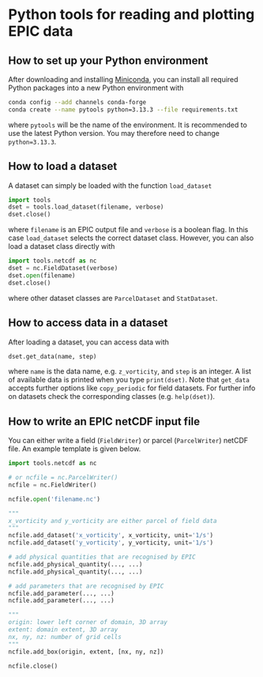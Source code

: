 # Python tools for reading and plotting EPIC data

## How to set up your Python environment
After downloading and installing [Miniconda](https://www.anaconda.com/docs/getting-started/miniconda/main),
you can install all required Python packages into a new Python environment with
```bash
conda config --add channels conda-forge
conda create --name pytools python=3.13.3 --file requirements.txt
```
where `pytools` will be the name of the environment. It is recommended to use the latest Python version.
You may therefore need to change `python=3.13.3`.

## How to load a dataset
A dataset can simply be loaded with the function `load_dataset`
```python
import tools
dset = tools.load_dataset(filename, verbose)
dset.close()
```
where `filename` is an EPIC output file and `verbose` is a boolean flag.
In this case `load_dataset` selects the correct dataset class. However, you
can also load a dataset class directly with
```python
import tools.netcdf as nc
dset = nc.FieldDataset(verbose)
dset.open(filename)
dset.close()
```
where other dataset classes are `ParcelDataset` and `StatDataset`.

## How to access data in a dataset
After loading a dataset, you can access data with
```python
dset.get_data(name, step)
```
where `name` is the data name, e.g. `z_vorticity`, and `step` is an integer. A list of
available data is printed when you type `print(dset)`. Note that `get_data` accepts
further options like `copy_periodic` for field datasets. For further info on datasets
check the corresponding classes (e.g. `help(dset)`).


## How to write an EPIC netCDF input file
You can either write a field (`FieldWriter`) or parcel (`ParcelWriter`) netCDF file. An example
template is given below.

```python
import tools.netcdf as nc

# or ncfile = nc.ParcelWriter()
ncfile = nc.FieldWriter()

ncfile.open('filename.nc')

"""
x_vorticity and y_vorticity are either parcel of field data
"""
ncfile.add_dataset('x_vorticity', x_vorticity, unit='1/s')
ncfile.add_dataset('y_vorticity', y_vorticity, unit='1/s')

# add physical quantities that are recognised by EPIC
ncfile.add_physical_quantity(..., ...)
ncfile.add_physical_quantity(..., ...)

# add parameters that are recognised by EPIC
ncfile.add_parameter(..., ...)
ncfile.add_parameter(..., ...)

"""
origin: lower left corner of domain, 3D array
extent: domain extent, 3D array
nx, ny, nz: number of grid cells
"""
ncfile.add_box(origin, extent, [nx, ny, nz])

ncfile.close()
```
